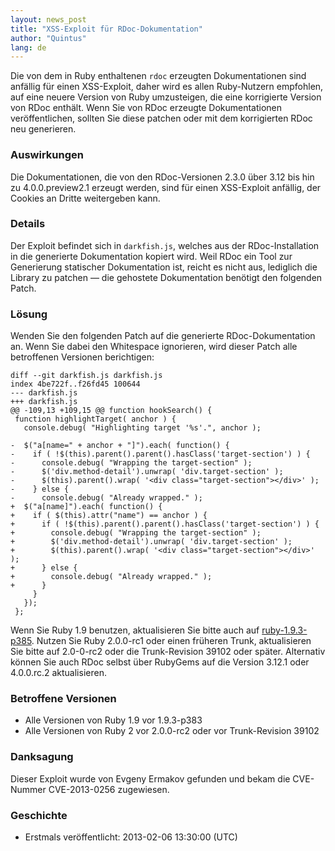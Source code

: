 ```yaml
---
layout: news_post
title: "XSS-Exploit für RDoc-Dokumentation"
author: "Quintus"
lang: de
---
```


Die von dem in Ruby enthaltenen `rdoc` erzeugten Dokumentationen sind
anfällig für einen XSS-Exploit, daher wird es allen Ruby-Nutzern
empfohlen, auf eine neuere Version von Ruby umzusteigen, die eine
korrigierte Version von RDoc enthält. Wenn Sie von RDoc erzeugte
Dokumentationen veröffentlichen, sollten Sie diese patchen oder mit dem
korrigierten RDoc neu generieren.

### Auswirkungen

Die Dokumentationen, die von den RDoc-Versionen 2.3.0 über 3.12 bis hin
zu 4.0.0.preview2.1 erzeugt werden, sind für einen XSS-Exploit anfällig,
der Cookies an Dritte weitergeben kann.

### Details

Der Exploit befindet sich in `darkfish.js`, welches aus der
RDoc-Installation in die generierte Dokumentation kopiert wird. Weil
RDoc ein Tool zur Generierung statischer Dokumentation ist, reicht es
nicht aus, lediglich die Library zu patchen — die gehostete
Dokumentation benötigt den folgenden Patch.

### Lösung

Wenden Sie den folgenden Patch auf die generierte RDoc-Dokumentation an.
Wenn Sie dabei den Whitespace ignorieren, wird dieser Patch alle
betroffenen Versionen berichtigen:

    
    diff --git darkfish.js darkfish.js
    index 4be722f..f26fd45 100644
    --- darkfish.js
    +++ darkfish.js
    @@ -109,13 +109,15 @@ function hookSearch() {
     function highlightTarget( anchor ) {
       console.debug( "Highlighting target '%s'.", anchor );
    
    -  $("a[name=" + anchor + "]").each( function() {
    -    if ( !$(this).parent().parent().hasClass('target-section') ) {
    -      console.debug( "Wrapping the target-section" );
    -      $('div.method-detail').unwrap( 'div.target-section' );
    -      $(this).parent().wrap( '<div class="target-section"></div>' );
    -    } else {
    -      console.debug( "Already wrapped." );
    +  $("a[name]").each( function() {
    +    if ( $(this).attr("name") == anchor ) {
    +      if ( !$(this).parent().parent().hasClass('target-section') ) {
    +        console.debug( "Wrapping the target-section" );
    +        $('div.method-detail').unwrap( 'div.target-section' );
    +        $(this).parent().wrap( '<div class="target-section"></div>' );
    +      } else {
    +        console.debug( "Already wrapped." );
    +      }
         }
       });
     };

Wenn Sie Ruby 1.9 benutzen, aktualisieren Sie bitte auch auf
[ruby-1.9.3-p385][1]. Nutzen Sie Ruby 2.0.0-rc1 oder einen früheren
Trunk, aktualisieren Sie bitte auf 2.0-0-rc2 oder die Trunk-Revision
39102 oder später. Alternativ können Sie auch RDoc selbst über RubyGems
auf die Version 3.12.1 oder 4.0.0.rc.2 aktualisieren.

### Betroffene Versionen

* Alle Versionen von Ruby 1.9 vor 1.9.3-p383
* Alle Versionen von Ruby 2 vor 2.0.0-rc2 oder vor Trunk-Revision 39102

### Danksagung

Dieser Exploit wurde von Evgeny Ermakov <corwmh> gefunden und bekam die
CVE-Nummer CVE-2013-0256 zugewiesen.</corwmh>

### Geschichte

* Erstmals veröffentlicht: 2013-02-06 13:30:00 (UTC)



[1]: http://www.ruby-lang.org/de/news/2013/02/07/ruby-1-9-3-p385-verffentlicht/ 
